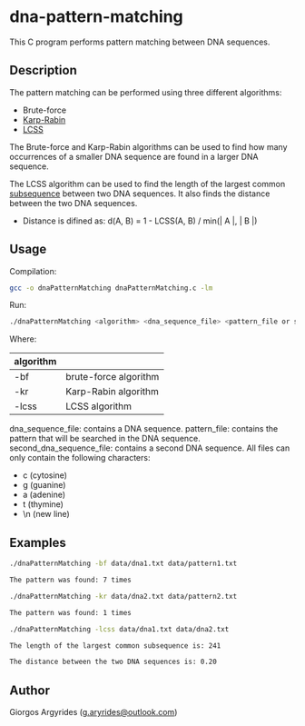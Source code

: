 # dna-pattern-matching

This C program performs pattern matching between DNA sequences.

## Description

The pattern matching can be performed using three different algorithms:
- Brute-force
- [Karp-Rabin](https://en.wikipedia.org/wiki/Rabin%E2%80%93Karp_algorithm)
- [LCSS](https://en.wikipedia.org/wiki/Longest_common_subsequence_problem)

The Brute-force and Karp-Rabin algorithms can be used to find how many occurrences of a smaller DNA sequence are 
found in a larger DNA sequence.

The LCSS algorithm can be used to find the length of the largest common
[subsequence](https://en.wikipedia.org/wiki/Subsequence) between two DNA sequences. It also finds the distance between 
the two DNA sequences.

- Distance is difined as: d(A, B) = 1 - LCSS(A, B) / min(| A |, | B |)

## Usage

Compilation:

```bash
gcc -o dnaPatternMatching dnaPatternMatching.c -lm
```

Run:

```bash
./dnaPatternMatching <algorithm> <dna_sequence_file> <pattern_file or second_dna_sequence_file>
```

Where:

| algorithm |                       |
| --------- | --------------------- |
| -bf       | brute-force algorithm |
| -kr       | Karp-Rabin algorithm  |
| -lcss     | LCSS algorithm        |

dna_sequence_file: contains a DNA sequence.
pattern_file: contains the pattern that will be searched in the DNA sequence.
second_dna_sequence_file: contains a second DNA sequence.
All files can only contain the following characters:
- c (cytosine)
- g (guanine)
- a (adenine)
- t (thymine)
- \n (new line)

## Examples

```bash
./dnaPatternMatching -bf data/dna1.txt data/pattern1.txt

The pattern was found: 7 times
```

```bash
./dnaPatternMatching -kr data/dna2.txt data/pattern2.txt

The pattern was found: 1 times
```
```bash
./dnaPatternMatching -lcss data/dna1.txt data/dna2.txt

The length of the largest common subsequence is: 241

The distance between the two DNA sequences is: 0.20
```

## Author

Giorgos Argyrides (g.aryrides@outlook.com)